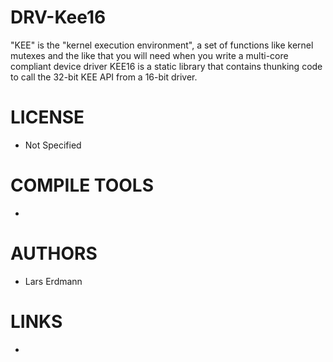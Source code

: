 DRV-Kee16
=========

"KEE" is the "kernel execution environment", a set of functions like kernel mutexes and the like that you will need when you write a multi-core compliant device driver KEE16 is a static library that contains thunking code to call the 32-bit KEE API from a 16-bit driver.


LICENSE
===============
* Not Specified

COMPILE TOOLS
===============
* 

AUTHORS
===============
* Lars Erdmann

LINKS
===============
* 
